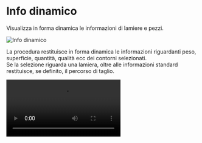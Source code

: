# Info dinamico

Visualizza in forma dinamica le informazioni di lamiere e pezzi.

![Info dinamico](/contorno/info-dinamico.png)

La procedura restituisce in forma dinamica le informazioni riguardanti peso, superficie, quantità, qualità ecc dei contorni selezionati.<br />
Se la selezione riguarda una lamiera, oltre alle informazioni standard restituisce, se definito, il percorso di taglio.

<video controls>
    <source src="/contorno/info-dinamico.mp4" type="video/mp4">
</video>

